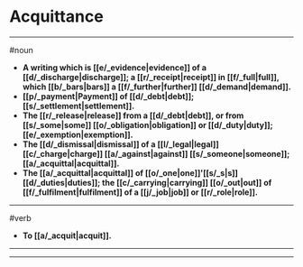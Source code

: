 # Acquittance
---
#noun
- **A writing which is [[e/_evidence|evidence]] of a [[d/_discharge|discharge]]; a [[r/_receipt|receipt]] in [[f/_full|full]], which [[b/_bars|bars]] a [[f/_further|further]] [[d/_demand|demand]].**
- **[[p/_payment|Payment]] of [[d/_debt|debt]]; [[s/_settlement|settlement]].**
- **The [[r/_release|release]] from a [[d/_debt|debt]], or from [[s/_some|some]] [[o/_obligation|obligation]] or [[d/_duty|duty]]; [[e/_exemption|exemption]].**
- **The [[d/_dismissal|dismissal]] of a [[l/_legal|legal]] [[c/_charge|charge]] [[a/_against|against]] [[s/_someone|someone]]; [[a/_acquittal|acquittal]].**
- **The [[a/_acquittal|acquittal]] of [[o/_one|one]]'[[s/_s|s]] [[d/_duties|duties]]; the [[c/_carrying|carrying]] [[o/_out|out]] of [[f/_fulfilment|fulfilment]] of a [[j/_job|job]] or [[r/_role|role]].**
---
#verb
- **To [[a/_acquit|acquit]].**
---
---

